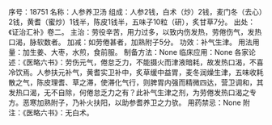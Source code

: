 序号：18751
名称：人参养卫汤
组成：人参2钱，白术（炒）2钱，麦门冬（去心）2钱，黄耆（蜜炒）1钱半，陈皮1钱半，五味子10粒（研），炙甘草7分。
出处：《证治汇补》卷二。
主治：劳役辛苦，用力过多，以致内伤发热，劳倦伤气，发热口渴，脉软数者。
加减：如劳倦甚者，加熟附子5分。
功效：补气生津。
用法用量：加生姜、大枣，水煎，食前服。
制备方法：None
临床应用：None
各家论述：《医略六书》：劳伤元气，倦怠乏力，不能摄火而津液暗耗，故发热口渴，不喜冷饮焉。人参扶元补气，黄耆实卫补中，炙草缓中益胃，麦冬润燥生津，五味收耗散之气，陈皮理耆、草之滞，使滞化气行，则脾胃内强而精微四达，营卫调和，其发热口渴，无不自除，何倦怠乏力之有？此补气生津之剂，为劳倦发热口渴之专方。恶寒加熟附子，乃补火扶阳，以助参耆养卫之力欤。
用药禁忌：None
附注：《医略六书》：无白术。

